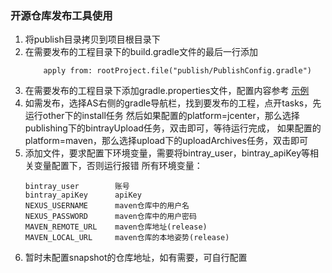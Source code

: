 ### 开源仓库发布工具使用
1. 将publish目录拷贝到项目根目录下
2. 在需要发布的工程目录下的build.gradle文件的最后一行添加    
    ```
        apply from: rootProject.file("publish/PublishConfig.gradle")
    ```
3. 在需要发布的工程目录下添加gradle.properties文件，配置内容参考 [示例]("gradle.properties.simple")
4. 如需发布，选择AS右侧的gradle导航栏，找到要发布的工程，点开tasks，先运行other下的install任务
然后如果配置的platform=jcenter，那么选择publishing下的bintrayUpload任务，双击即可，等待运行完成，
如果配置的platform=maven，那么选择upload下的uploadArchives任务，双击即可
5. 添加文件，要求配置下环境变量，需要将bintray_user，bintray_apiKey等相关变量配置下，否则运行报错
所有环境变量：
    ```
    bintray_user        账号
    bintray_apiKey      apiKey
    NEXUS_USERNAME      maven仓库中的用户名
    NEXUS_PASSWORD      maven仓库中的用户密码
    MAVEN_REMOTE_URL    maven仓库地址(release)
    MAVEN_LOCAL_URL     maven仓库的本地姿势(release)
    ```
6. 暂时未配置snapshot的仓库地址，如有需要，可自行配置
